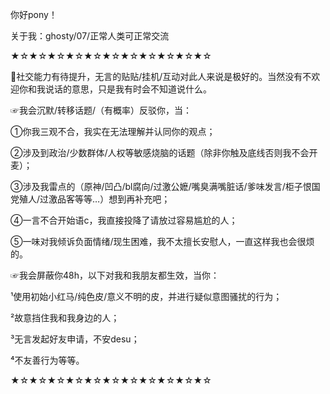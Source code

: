 你好pony！

关于我：ghosty/07/正常人类可正常交流

★☆★☆★☆★☆★☆★☆★☆★☆★☆★☆★☆

💬社交能力有待提升，无言的贴贴/挂机/互动对此人来说是极好的。当然没有不欢迎你和我说话的意思，只是我有时会不知道说什么。

☞我会沉默/转移话题/（有概率）反驳你，当：

①你我三观不合，我实在无法理解并认同你的观点；

②涉及到政治/少数群体/人权等敏感烧脑的话题（除非你触及底线否则我不会开麦）；

③涉及我雷点的（原神/凹凸/bl腐向/过激公嬷/嘴臭满嘴脏话/爹味发言/柜子恨国党殖人/过激品客等等…）想到再补充吧；

④一言不合开始语c，我直接投降了请放过容易尴尬的人；

⑤一味对我倾诉负面情绪/现生困难，我不太擅长安慰人，一直这样我也会很烦的。

☞我会屏蔽你48h，以下对我和我朋友都生效，当你：

¹使用初始小红马/纯色皮/意义不明的皮，并进行疑似意图骚扰的行为；

²故意挡住我和我身边的人；

³无言发起好友申请，不安desu；

⁴不友善行为等等。

★☆★☆★☆★☆★☆★☆★☆★☆★☆★☆★☆



